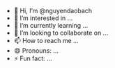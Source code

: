 - 👋 Hi, I’m @nguyendaobach
- 👀 I’m interested in ...
- 🌱 I’m currently learning ...
- 💞️ I’m looking to collaborate on ...
- 📫 How to reach me ...
- 😄 Pronouns: ...
- ⚡ Fun fact: ...

<!---
nguyendaobach/nguyendaobach is a ✨ special ✨ repository because its `README.md` (this file) appears on your GitHub profile.
You can click the Preview link to take a look at your changes.
--->
